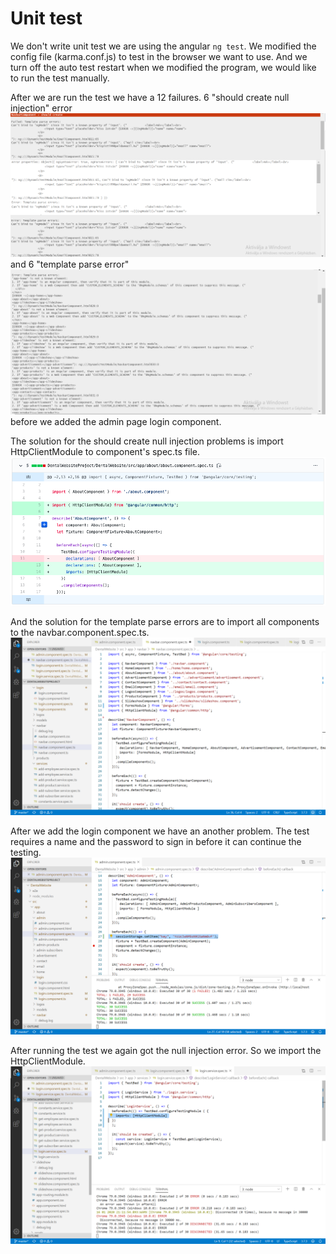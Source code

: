 # Unit test

We don't write unit test we are using the angular `ng test`. We modified the config file (karma.conf.js) to test in the browser we want to use. And we turn off the auto test restart when we modified the program, we would like to run the test manually.

After we are run the test we have a 12 failures.
6 "should create null injection" error 
![fail1](https://github.com/afplabor2019/asd123/blob/master/DentalWebsiteProject/Images/fail1.png)
and 6 "template parse error" 
![fail2](https://github.com/afplabor2019/asd123/blob/master/DentalWebsiteProject/Images/fail2.png)
before we added the admin page login component.

The solution for the should create null injection problems is import HttpClientModule to component's spec.ts file.
![solution1](https://github.com/afplabor2019/asd123/blob/master/DentalWebsiteProject/Images/solution1.png)

And the solution for the template parse errors are to import all components to the navbar.component.spec.ts.
![solution2](https://github.com/afplabor2019/asd123/blob/master/DentalWebsiteProject/Images/solution2.png)

After we add the login component we have an another problem.
The test requires a name and the password to sign in before it can continue the testing.
![solution3](https://github.com/afplabor2019/asd123/blob/master/DentalWebsiteProject/Images/solution3.png)

After running the test we again got the null injection error.
So we import the HttpClientModule.
![solution4](https://github.com/afplabor2019/asd123/blob/master/DentalWebsiteProject/Images/solution4.png)
